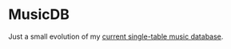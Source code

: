 # MusicDB

Just a small evolution of my [current single-table music database](https://www.southernanime.com/weeaboo/).
